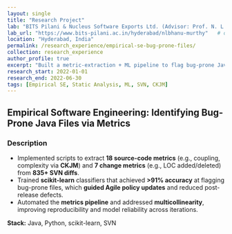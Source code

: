 ```yaml
---
layout: single
title: "Research Project"
lab: "BITS Pilani & Nucleus Software Exports Ltd. (Advisor: Prof. N. L. Bhanumurthy)"
lab_url: "https://www.bits-pilani.ac.in/hyderabad/nlbhanu-murthy"   # optional: add a URL if you have a specific lab/profile link
location: "Hyderabad, India"
permalink: /research_experience/empirical-se-bug-prone-files/
collection: research_experience
author_profile: true
excerpt: "Built a metric-extraction + ML pipeline to flag bug-prone Java files with >91% accuracy; informed Agile policy updates to reduce post-release defects."
research_start: 2022-01-01
research_end: 2022-06-30
tags: [Empirical SE, Static Analysis, ML, SVN, CKJM]
---
```


## Empirical Software Engineering: Identifying Bug-Prone Java Files via Metrics

### Description

- Implemented scripts to extract **18 source-code metrics** (e.g., coupling, complexity via **CKJM**) and **7 change metrics** (e.g., LOC added/deleted) from **835+ SVN diffs**.  
- Trained **scikit-learn** classifiers that achieved **>91% accuracy** at flagging bug-prone files, which **guided Agile policy updates** and reduced post-release defects.  
- Automated the **metrics pipeline** and addressed **multicollinearity**, improving reproducibility and model reliability across iterations.

**Stack:** Java, Python, scikit-learn, SVN

